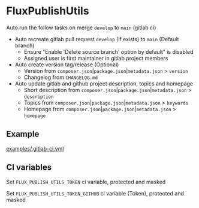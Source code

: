 # FluxPublishUtils

Auto run the follow tasks on merge `develop` to `main` (gitlab ci)

- Auto recreate gitlab pull request `develop` (If exists) to `main` (Default branch)
  - Ensure "Enable 'Delete source branch' option by default" is disabled
  - Assigned user is first maintainer in gitlab project members
- Auto create version tag/release (Optional)
    - Version from `composer.json`|`package.json`|`metadata.json` > `version`
    - Changelog from `CHANGELOG.md`
- Auto update gitlab and github project description, topics and homepage
    - Short description from `composer.json`|`package.json`|`metadata.json` > `description`
    - Topics from `composer.json`|`package.json`|`metadata.json` > `keywords`
    - Homepage from `composer.json`|`package.json`|`metadata.json` > `homepage`

## Example

[examples/.gitlab-ci.yml](examples/.gitlab-ci.yml)

## CI variables

Set `FLUX_PUBLISH_UTILS_TOKEN` ci variable, protected and masked

Set `FLUX_PUBLISH_UTILS_TOKEN_GITHUB` ci variable (Token), protected and masked
